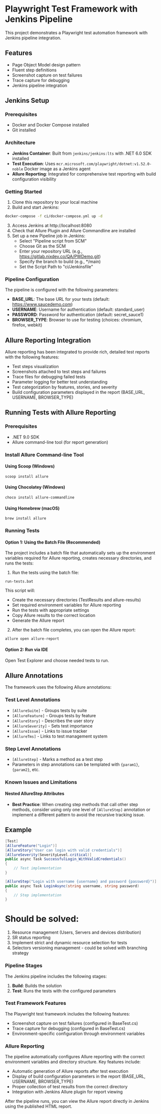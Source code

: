 # Playwright Test Framework with Jenkins Pipeline

This project demonstrates a Playwright test automation framework with Jenkins pipeline integration.

## Features

- Page Object Model design pattern
- Fluent step definitions
- Screenshot capture on test failures
- Trace capture for debugging
- Jenkins pipeline integration

## Jenkins Setup

### Prerequisites

- Docker and Docker Compose installed
- Git installed

### Architecture

- **Jenkins Container**: Built from `jenkins/jenkins:lts` with .NET 6.0 SDK installed
- **Test Execution**: Uses `mcr.microsoft.com/playwright/dotnet:v1.52.0-noble` Docker image as a Jenkins agent
- **Allure Reporting**: Integrated for comprehensive test reporting with build configuration visibility

### Getting Started

1. Clone this repository to your local machine
2. Build and start Jenkins:

```bash
docker-compose -f ci/docker-compose.yml up -d
```

3. Access Jenkins at http://localhost:8080
4. Check that Allure Plugin and Allure Commandline are installed
5. Set up a new Pipeline job in Jenkins:
   - Select "Pipeline script from SCM"
   - Choose Git as the SCM
   - Enter your repository URL (e.g., https://gitlab.nixdev.co/QA/PWDemo.git)
   - Specify the branch to build (e.g., */main)
   - Set the Script Path to "ci/Jenkinsfile"

### Pipeline Configuration

The pipeline is configured with the following parameters:

- **BASE_URL**: The base URL for your tests (default: https://www.saucedemo.com)
- **USERNAME**: Username for authentication (default: standard_user)
- **PASSWORD**: Password for authentication (default: secret_sauce1)
- **BROWSER_TYPE**: Browser to use for testing (choices: chromium, firefox, webkit)

## Allure Reporting Integration

Allure reporting has been integrated to provide rich, detailed test reports with the following features:

- Test steps visualization
- Screenshots attached to test steps and failures
- Trace files for debugging failed tests
- Parameter logging for better test understanding
- Test categorization by features, stories, and severity
- Build configuration parameters displayed in the report (BASE_URL, USERNAME, BROWSER_TYPE)

## Running Tests with Allure Reporting

### Prerequisites

- .NET 9.0 SDK
- Allure command-line tool (for report generation)

### Install Allure Command-line Tool

#### Using Scoop (Windows)
```
scoop install allure
```

#### Using Chocolatey (Windows)
```
choco install allure-commandline
```

#### Using Homebrew (macOS)
```
brew install allure
```

### Running Tests

#### Option 1: Using the Batch File (Recommended)

The project includes a batch file that automatically sets up the environment variables required for Allure reporting, creates necessary directories, and runs the tests:

1. Run the tests using the batch file:
```
run-tests.bat
```

This script will:
- Create the necessary directories (TestResults and allure-results)
- Set required environment variables for Allure reporting
- Run the tests with appropriate settings
- Copy Allure results to the correct location
- Generate the Allure report

2. After the batch file completes, you can open the Allure report:
```
allure open allure-report
```

#### Option 2: Run via IDE

Open Test Explorer and choose needed tests to run.


## Allure Annotations

The framework uses the following Allure annotations:

### Test Level Annotations
- `[AllureSuite]` - Groups tests by suite
- `[AllureFeature]` - Groups tests by feature
- `[AllureStory]` - Describes the user story
- `[AllureSeverity]` - Sets test importance
- `[AllureIssue]` - Links to issue tracker
- `[AllureTms]` - Links to test management system

### Step Level Annotations
- `[AllureStep]` - Marks a method as a test step
- Parameters in step annotations can be templated with `{param1}`, `{param2}`, etc.

### Known Issues and Limitations

#### Nested AllureStep Attributes
- **Best Practice**: When creating step methods that call other step methods, consider using only one level of `[AllureStep]` annotation or implement a different pattern to avoid the recursive tracking issue.

## Example

```csharp
[Test]
[AllureFeature("Login")]
[AllureStory("User can login with valid credentials")]
[AllureSeverity(SeverityLevel.critical)]
public async Task SuccessfulLogin_WithValidCredentials()
{
    // Test implementation
}

[AllureStep("Login with username {username} and password {password}")]
public async Task LoginAsync(string username, string password)
{
    // Step implementation
}
```
# Should be solved:
1. Resource management (Users, Servers and devices distribution)
2. SR status reporting
3. Implement strict and dynamic resource selection for tests
4. Selectors versioning management - could be solved with branching strategy

### Pipeline Stages

The Jenkins pipeline includes the following stages:

1. **Build**: Builds the solution
2. **Test**: Runs the tests with the configured parameters

### Test Framework Features

The Playwright test framework includes the following features:

- Screenshot capture on test failures (configured in BaseTest.cs)
- Trace capture for debugging (configured in BaseTest.cs)
- Environment-specific configuration through environment variables

### Allure Reporting

The pipeline automatically configures Allure reporting with the correct environment variables and directory structure. Key features include:

- Automatic generation of Allure reports after test execution
- Display of build configuration parameters in the report (BASE_URL, USERNAME, BROWSER_TYPE)
- Proper collection of test results from the correct directory
- Integration with Jenkins Allure plugin for report viewing

After the pipeline runs, you can view the Allure report directly in Jenkins using the published HTML report.